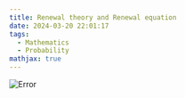 ```yaml
---
title: Renewal theory and Renewal equation
date: 2024-03-20 22:01:17
tags:
  - Mathematics
  - Probability
mathjax: true
---
```


![Error](path/to/image.jpg)
